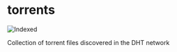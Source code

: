 torrents 
========
![Indexed](https://img.shields.io/badge/indexed-232128-blue)

Collection of torrent files discovered in the DHT network
